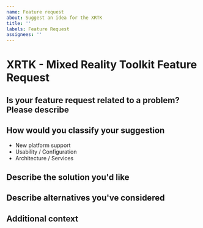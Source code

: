 ```yaml
---
name: Feature request
about: Suggest an idea for the XRTK
title: ''
labels: Feature Request
assignees: ''
---
```


# XRTK - Mixed Reality Toolkit Feature Request

## Is your feature request related to a problem? Please describe

<!--Please provide a clear and concise description of what the problem is.
E.g. I'm always frustrated when [...]-->

## How would you classify your suggestion
<!--What type of enhancement is it, e.g:-->

- New platform support
- Usability / Configuration
- Architecture / Services

## Describe the solution you'd like
<!--A clear and concise description of what you want to happen.-->

## Describe alternatives you've considered
<!--A clear and concise description of any alternative solutions or features you've considered.-->

## Additional context
<!--Add any other context or screenshots about the feature request here.-->

